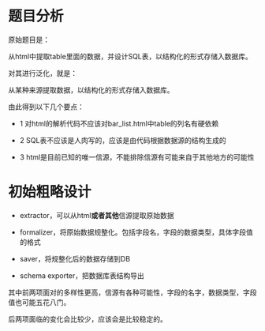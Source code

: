 # 题目分析

原始题目是：

从html中提取table里面的数据，并设计SQL表，以结构化的形式存储入数据库。

对其进行泛化，就是：

从某种来源提取数据，以结构化的形式存储入数据库。

由此得到以下几个要点：

* 1 对html的解析代码不应该对bar_list.html中table的列名有硬依赖

* 2 SQL表不应该是人肉写的，应该是由代码根据数据源的结构生成的

* 3 html是目前已知的唯一信源，不能排除信源有可能来自于其他地方的可能性

# 初始粗略设计

* extractor，可以从html**或者其他**信源提取原始数据

* formalizer，将原始数据规整化。包括字段名，字段的数据类型，具体字段值的格式

* saver，将规整化后的数据存储到DB

* schema exporter，把数据库表结构导出

其中前两项面对的多样性更高，信源有各种可能性，字段的名字，数据类型，字段值也可能五花八门。

后两项面临的变化会比较少，应该会是比较稳定的。